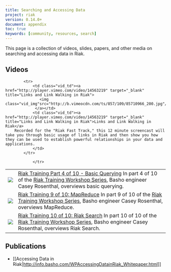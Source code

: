 ```yaml
---
title: Searching and Accessing Data
project: riak
version: 0.14.0+
document: appendix
toc: true
keywords: [community, resources, search]
---
```


This page is a collection of videos, slides, papers, and other media on searching and accessing data in Riak.

## Videos

<table class="vid_table">
	<tr>
	    <td class="vid_td"><a href="http://player.vimeo.com/video/43437548" target="_blank" title="Riak Training Part 4 of 10 - Basic Querying">
		   <img class="vid_img"src="http://b.vimeocdn.com/ts/322/982/322982683_200.jpg"/>
		 </a></td>
	    <td class="vid_td"><a href="http://player.vimeo.com/video/43437548" target="_blank" title="Riak Training Part 4 of 10 - Basic Querying">Riak Training Part 4 of 10 - Basic Querying</a>
	In part 4 of 10 of the <a href="http://player.vimeo.com/video/43433336" target="_blank">Riak Training Workshop Series</a>, Basho engineer Casey Rosenthal, overviews basic querying.
		</td>	    
	</tr>
	<tr>
	    <td class="vid_td"><a href="http://player.vimeo.com/video/43477777" target="_blank" title="Riak Training 9 of 10: MapReduce">
		   <img class="vid_img"src="http://b.vimeocdn.com/ts/301/867/301867837_200.jpg"/>
		 </a></td>
	    <td class="vid_td"><a href="http://player.vimeo.com/video/43477777" target="_blank" title="Riak Training 9 of 10: MapReduce">Riak Training 9 of 10: MapReduce</a>
	In part 9 of 10 of the <a href="http://player.vimeo.com/video/43433336" target="_blank">Riak Training Workshop Series</a>, Basho engineer Casey Rosenthal, overviews MapReduce.
		</td>	    
	</tr>
		<tr>
	        <td class="vid_td"><a href="http://player.vimeo.com/video/43478183" target="_blank" title="Riak Training 10 of 10: Riak Search">
			   <img class="vid_img"src="http://b.vimeocdn.com/ts/301/874/301874317_200.jpg"/>
			 </a></td>
	        <td class="vid_td"><a href="http://player.vimeo.com/video/43478183" target="_blank" title="Riak Training 10 of 10: Riak Search">Riak Training 10 of 10: Riak Search</a>
	In part 10 of 10 of the <a href="http://player.vimeo.com/video/43433336" target="_blank">Riak Training Workshop Series</a>, Basho engineer Casey Rosenthal, overviews Riak Search.
			</td>	    
		</tr>		
		
		    <tr>
		        <td class="vid_td"><a href="http://player.vimeo.com/video/14563219" target="_blank" title="Links and Link Walking in Riak">
				   <img class="vid_img"src="http://b.vimeocdn.com/ts/857/109/85710966_200.jpg"/>
				 </a></td>
		        <td class="vid_td"><a href="http://player.vimeo.com/video/14563219" target="_blank" title="Links and Link Walking in Riak">Links and Link Walking in Riak</a>  
		Recorded for the "Riak Fast Track," this 12 minute screencast will take you through basic usage of links in Riak and then show you how they can be used to establish powerful relationships in your data and applications. 
				</td>	    
			</tr>
   
				</tr>
</table>

## Publications

* [[Accessing Data in Riak|http://info.basho.com/WPAccessingDatainRiak_Whitepaper.html]]

